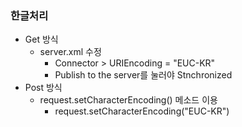 ### 한글처리

- Get 방식
  - server.xml 수정
    - Connector > URIEncoding = "EUC-KR"
    - Publish to the server를 눌러야 Stnchronized
- Post 방식
  - request.setCharacterEncoding() 메소드 이용
    - request.setCharacterEncoding("EUC-KR")





